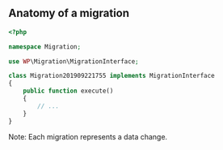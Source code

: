 ## Anatomy of a migration

```php
<?php

namespace Migration;

use WP\Migration\MigrationInterface;

class Migration201909221755 implements MigrationInterface
{
    public function execute()
    {
        // ...
    }
}
```

Note:
Each migration represents a data change.
